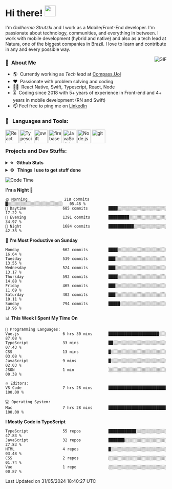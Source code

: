 # Hi there! <img src="https://github.com/TheDudeThatCode/TheDudeThatCode/blob/master/Assets/Hi.gif" width="34px" height="34px">

I'm _Guilherme Strutzki_ and I work as a Mobile/Front-End developer. I'm passionate about technology, communities, and everything in between. I work with mobile development (hybrid and native) and also as a tech lead at Natura, one of the biggest companies in Brazil. I love to learn and contribute in any and every possible way. 

<img align="right" alt="GIF" src="https://spotify-github-profile.vercel.app/api/view?uid=22gkdonhf4okms5x5dsdjx7sy&cover_image=true&theme=default&bar_color=09ff00&bar_color_cover=false"/>

### :space_invader: &nbsp;About Me
- :earth_americas:&nbsp; Currently working as _Tech lead_ at [Compass.Uol](https://compass.uol/en/home/)
- :heart: &nbsp;Passionate with problem solving and coding
- :technologist: &nbsp;React Native, Swift, Typescript, React, Node
- :hourglass_flowing_sand: &nbsp;Coding since 2018 with 5+ years of experience in Front-end and 4+ years in mobile development (RN and Swift)
- 📫  Feel free to ping me on [LinkedIn](https://www.linkedin.com/in/guilherme-strutzki/?locale=en_US)

### 🔨 &nbsp; Languages and Tools:
<a href="https://reactjs.org/" target="_blank"> <img align="left" alt="React" height ="42px" src="https://raw.githubusercontent.com/rahul-jha98/github_readme_icons/main/language_and_tools/square/react/react.svg"></a>
<a href="https://www.typescriptlang.org/" target="_blank"><img align="left" alt="Typescirpt" height ="42px" src="https://raw.githubusercontent.com/rahul-jha98/github_readme_icons/main/language_and_tools/square/typescript/typescript.svg"></a>
<a href="https://developer.apple.com/swift/" target="_blank"> <img align="left" src="https://raw.githubusercontent.com/rahul-jha98/github_readme_icons/main/language_and_tools/square/swift/swift.svg" alt="swift" height="42px"/> </a> 
<a href="https://firebase.google.com/" target="_blank"> <img align="left" src="https://raw.githubusercontent.com/rahul-jha98/github_readme_icons/main/language_and_tools/square/firebase/firebase.svg" alt="firebase" height ="42px"/> </a>
<a href="https://developer.mozilla.org/en-US/docs/Web/JavaScript" target="_blank"> <img align="left" alt="JavaScript" height ="42px"  src="https://raw.githubusercontent.com/rahul-jha98/github_readme_icons/main/language_and_tools/square/javascript/javascript.svg"> </a>
<a href="https://nodejs.org" target="_blank"><img align="left" alt="Node.js" height ="42px" src="https://raw.githubusercontent.com/rahul-jha98/github_readme_icons/main/language_and_tools/square/node/node.svg"></a>
<a href="https://git-scm.com/" target="_blank"> <img src="https://raw.githubusercontent.com/rahul-jha98/github_readme_icons/main/language_and_tools/square/git-scm/git-scm.svg" align="left" alt="git" height='42px'/> </a> </br></br>


### Projects and Dev Stuffs:

<details>	
  <summary><b>⭐ &nbsp; Github Stats</b></summary>
  <br />
  <img src="https://github-readme-stats.vercel.app/api?username=guistrutzki&show_icons=true&theme=tokyonight"/>
</details>
 
<details>	
  <br />
  <summary><b>⚙️ &nbsp; Things I use to get stuff done</b></summary>
  	<ul>
  	    <li><b>OS:</b> macOS Big Sur 11.2</li>
	    <li><b>Laptop: </b> MacBook Pro (i7, Mid 2014)</li>
  	    <li><b>Browser: </b> Chrome</li>
	    <li><b>Terminal: </b> ZSH: Oh My Zsh</li>
	    <li><b>Code Editor:</b> VScode, XCode and Android Studio</li>
	    <li><b>To Stay Updated:</b> Twitter, Youtube and Instagram.</li>
	</ul>	
</details>

<!--START_SECTION:waka-->
![Code Time](http://img.shields.io/badge/Code%20Time-1%2C482%20hrs-blue)

**I'm a Night 🦉** 

```text
🌞 Morning                218 commits         █░░░░░░░░░░░░░░░░░░░░░░░░   05.48 % 
🌆 Daytime                685 commits         ████░░░░░░░░░░░░░░░░░░░░░   17.22 % 
🌃 Evening                1391 commits        █████████░░░░░░░░░░░░░░░░   34.97 % 
🌙 Night                  1684 commits        ███████████░░░░░░░░░░░░░░   42.33 % 
```
📅 **I'm Most Productive on Sunday** 

```text
Monday                   662 commits         ████░░░░░░░░░░░░░░░░░░░░░   16.64 % 
Tuesday                  539 commits         ███░░░░░░░░░░░░░░░░░░░░░░   13.55 % 
Wednesday                524 commits         ███░░░░░░░░░░░░░░░░░░░░░░   13.17 % 
Thursday                 592 commits         ████░░░░░░░░░░░░░░░░░░░░░   14.88 % 
Friday                   465 commits         ███░░░░░░░░░░░░░░░░░░░░░░   11.69 % 
Saturday                 402 commits         ███░░░░░░░░░░░░░░░░░░░░░░   10.11 % 
Sunday                   794 commits         █████░░░░░░░░░░░░░░░░░░░░   19.96 % 
```


📊 **This Week I Spent My Time On** 

```text
💬 Programming Languages: 
Vue.js                   6 hrs 30 mins       ██████████████████████░░░   87.08 % 
TypeScript               33 mins             ██░░░░░░░░░░░░░░░░░░░░░░░   07.43 % 
CSS                      13 mins             █░░░░░░░░░░░░░░░░░░░░░░░░   03.08 % 
JavaScript               9 mins              █░░░░░░░░░░░░░░░░░░░░░░░░   02.03 % 
JSON                     1 min               ░░░░░░░░░░░░░░░░░░░░░░░░░   00.38 % 

🔥 Editors: 
VS Code                  7 hrs 28 mins       █████████████████████████   100.00 % 

💻 Operating System: 
Mac                      7 hrs 28 mins       █████████████████████████   100.00 % 
```

**I Mostly Code in TypeScript** 

```text
TypeScript               55 repos            ████████████░░░░░░░░░░░░░   47.83 % 
JavaScript               32 repos            ███████░░░░░░░░░░░░░░░░░░   27.83 % 
HTML                     4 repos             █░░░░░░░░░░░░░░░░░░░░░░░░   03.48 % 
CSS                      2 repos             ░░░░░░░░░░░░░░░░░░░░░░░░░   01.74 % 
Vue                      1 repo              ░░░░░░░░░░░░░░░░░░░░░░░░░   00.87 % 
```




 Last Updated on 31/05/2024 18:40:27 UTC
<!--END_SECTION:waka-->
